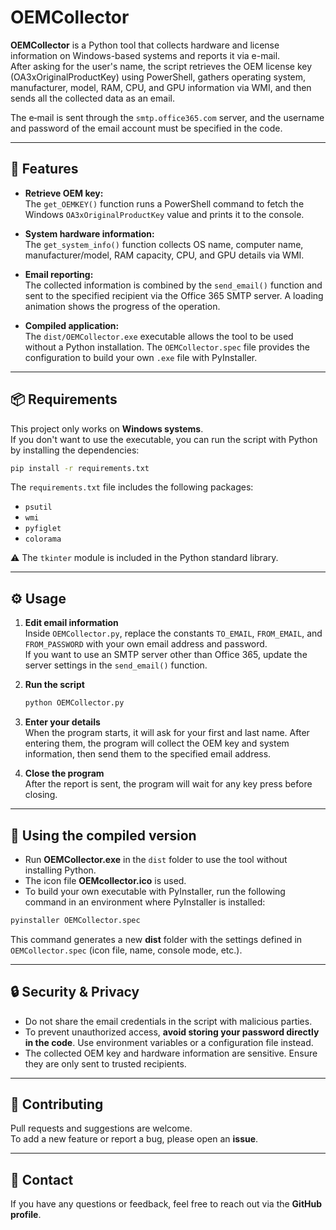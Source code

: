 
# OEMCollector

**OEMCollector** is a Python tool that collects hardware and license information on Windows-based systems and reports it via e-mail.  
After asking for the user's name, the script retrieves the OEM license key (OA3xOriginalProductKey) using PowerShell, gathers operating system, manufacturer, model, RAM, CPU, and GPU information via WMI, and then sends all the collected data as an email.

The e‑mail is sent through the `smtp.office365.com` server, and the username and password of the email account must be specified in the code.

---

## 🚀 Features

- **Retrieve OEM key:**  
  The `get_OEMKEY()` function runs a PowerShell command to fetch the Windows `OA3xOriginalProductKey` value and prints it to the console.

- **System hardware information:**  
  The `get_system_info()` function collects OS name, computer name, manufacturer/model, RAM capacity, CPU, and GPU details via WMI.

- **Email reporting:**  
  The collected information is combined by the `send_email()` function and sent to the specified recipient via the Office 365 SMTP server. A loading animation shows the progress of the operation.

- **Compiled application:**  
  The `dist/OEMCollector.exe` executable allows the tool to be used without a Python installation. The `OEMCollector.spec` file provides the configuration to build your own `.exe` file with PyInstaller.

---

## 📦 Requirements

This project only works on **Windows systems**.  
If you don't want to use the executable, you can run the script with Python by installing the dependencies:

```bash
pip install -r requirements.txt
```

The `requirements.txt` file includes the following packages:

- `psutil`
- `wmi`
- `pyfiglet`
- `colorama`

⚠️ The `tkinter` module is included in the Python standard library.

---

## ⚙️ Usage

1. **Edit email information**  
   Inside `OEMCollector.py`, replace the constants `TO_EMAIL`, `FROM_EMAIL`, and `FROM_PASSWORD` with your own email address and password.  
   If you want to use an SMTP server other than Office 365, update the server settings in the `send_email()` function.

2. **Run the script**  
   ```bash
   python OEMCollector.py
   ```

3. **Enter your details**  
   When the program starts, it will ask for your first and last name. After entering them, the program will collect the OEM key and system information, then send them to the specified email address.

4. **Close the program**  
   After the report is sent, the program will wait for any key press before closing.

---

## 📂 Using the compiled version

- Run **OEMCollector.exe** in the `dist` folder to use the tool without installing Python.  
- The icon file **OEMcollector.ico** is used.  
- To build your own executable with PyInstaller, run the following command in an environment where PyInstaller is installed:

```bash
pyinstaller OEMCollector.spec
```

This command generates a new **dist** folder with the settings defined in `OEMCollector.spec` (icon file, name, console mode, etc.).

---

## 🔒 Security & Privacy

- Do not share the email credentials in the script with malicious parties.  
- To prevent unauthorized access, **avoid storing your password directly in the code**. Use environment variables or a configuration file instead.  
- The collected OEM key and hardware information are sensitive. Ensure they are only sent to trusted recipients.

---

## 🤝 Contributing

Pull requests and suggestions are welcome.  
To add a new feature or report a bug, please open an **issue**.


---

## 📧 Contact

If you have any questions or feedback, feel free to reach out via the **GitHub profile**.

